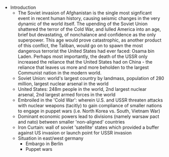 - Introduction
	- The Soviet invasion of Afghanistan is the single most signficant event in recent human history, causing seismic changes in the very dynamic of the world itself. The upending of the Soviet Union shattered the terror of the Cold War, and lulled America into an age, brief but devastating, of nonchalance and confidence as the only superpower. This age would prove catastrophic, as another product of this conflict, the Taliban, would go on to spawn the most dangerous terrorist the United States had ever faced: Osama bin Laden. Perhaps most importantly, the death of the USSR only increased the reliance that the United States had on China - the reliance that leaves us more and more beholden to the largest Communist nation in the modern world.
	- Soviet Union: world's largest country by landmass, population of 280 million, largest nuclear arsenal in the world
	- United States: 248m people in the world, 2nd largest nuclear arsenal, 2nd largest armed forces in the world
	- Embroiled in the 'Cold War': wherein U.S. and USSR threaten attacks with nuclear weapons (tacitly) to gain compliance of smaller nations to engage in puppet wars (i.e. North Korea vs. South, Vietnam War)
	- Dominant economic powers lead to divisions (namely warsaw pact and nato) between smaller 'non-aligned' countries
	- Iron Curtain: wall of soviet 'satellite' states which provided a buffer against US invasion or launch point for USSR invasion
	- Situation in east/west germany
		- Embargo in Berlin
		- Puppet wars
	
